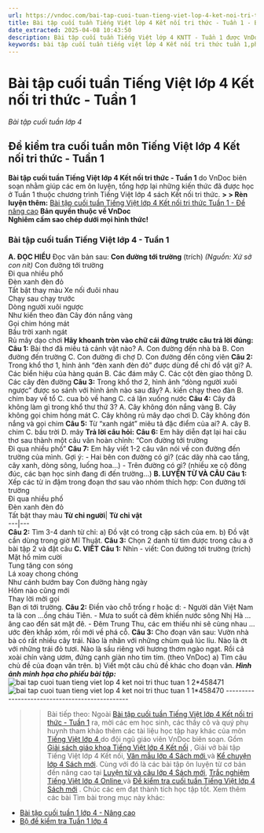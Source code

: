 ```yaml
---
url: https://vndoc.com/bai-tap-cuoi-tuan-tieng-viet-lop-4-ket-noi-tri-thuc-tuan-1-297960
title: Bài tập cuối tuần Tiếng Việt lớp 4 Kết nối tri thức - Tuần 1 - Bài tập cuối tuần lớp 4 - VnDoc.com
date_extracted: 2025-04-08 10:43:50
description: Bài tập cuối tuần Tiếng Việt lớp 4 KNTT - Tuần 1 được VnDoc biên soạn nhằm giúp các em học sinh tham khảo, luyện tập kiến thức môn Tiếng Việt 4.
keywords: bài tập cuối tuần tiếng việt lớp 4 Kết nối tri thức tuần 1,phiếu bài tập tiếng việt lớp 4 tuần 1,Đề kiểm tra cuối tuần môn Tiếng Việt lớp 4 Tuần 1,Đề kiểm tra cuối tuần môn Tiếng Việt lớp 4,giải bài tập tiếng việt lớp 4,bài tập tiếng việt lớp 4,giải tiếng việt lớp 4,bài tập cuối tuần lớp 4,phiếu bài tập cuối tuần lớp 4 môn tiếng việt,bài tập cuối tuần lớp 4 chân trời,phiếu bài tập cuối tuần lớp 4
---
```


# Bài tập cuối tuần Tiếng Việt lớp 4 Kết nối tri thức - Tuần 1
 _Bài tập cuối tuần lớp 4_
## **Đề kiểm tra cuối tuần môn Tiếng Việt lớp 4 Kết nối tri thức - Tuần 1**
**Bài tập cuối tuần Tiếng Việt lớp 4 Kết nối tri thức - Tuần 1** do VnDoc biên soạn nhằm giúp các em ôn luyện, tổng hợp lại những kiến thức đã được học ở Tuần 1 thuộc chương trình Tiếng Việt lớp 4 sách Kết nối tri thức.
**> > Rèn luyện thêm:** [Bài tập cuối tuần Tiếng Việt lớp 4 Kết nối tri thức Tuần 1 - Đề nâng cao](<https://vndoc.com/phieu-bai-tap-cuoi-tuan-lop-4-nang-cao-mon-tieng-viet-ket-noi-tri-thuc-tuan-1-297961>)
**Bản quyền thuộc về VnDoc**   
**Nghiêm cấm sao chép dưới mọi hình thức\!**
### **Bài tập cuối tuần Tiếng Việt lớp 4 - Tuần 1**
**A. ĐỌC HIỂU**
Đọc văn bản sau:
**Con đường tới trường** \(trích\)
_\(Nguồn: Xứ sở con nít\)_
Con đường tới trường  
Đi qua nhiều phố  
Đèn xanh đèn đỏ  
Tất bật thay màu
Xe nối đuôi nhau  
Chạy sau chạy trước  
Dòng người xuôi ngược  
Như kiến theo đàn
Cây đón nắng vàng  
Gọi chim hóng mát  
Bầu trời xanh ngát  
Rủ mây dạo chơi
**Hãy khoanh tròn vào chữ cái đứng trước câu trả lời đúng:**
**Câu 1:** Bài thơ đã miêu tả cảnh vật nào?
A. Con đường đến nhà bà
B. Con đường đến trường
C. Con đường đi chợ
D. Con đường đến công viên
**Câu 2:** Trong khổ thơ 1, hình ảnh “đèn xanh đèn đỏ” được dùng để chỉ đồ vật gì?
A. Các biển hiệu của hàng quán
B. Các đám mây
C. Các cột đèn giao thông
D. Các cây đèn đường
**Câu 3:** Trong khổ thơ 2, hình ảnh “dòng người xuôi ngược” được so sánh với hình ảnh nào sau đây?
A. kiến chạy theo đàn
B. chim bay về tổ
C. cua bò về hang
C. cá lặn xuống nước
**Câu 4:** Cây đã không làm gì trong khổ thư thứ 3?
A. Cây không đón nắng vàng
B. Cây không gọi chim hóng mát
C. Cây không rủ mây dạo chơi
D. Cây không đón nắng và gọi chim
**Câu 5:** Từ “xanh ngát” miêu tả đặc điểm của ai?
A. cây
B. chim
C. bầu trời
D. mây
**Trả lời câu hỏi:**
**Câu 6:** Em hãy diễn đạt lại hai câu thơ sau thành một câu văn hoàn chỉnh:
“Con đường tới trường  
Đi qua nhiều phố”
**Câu 7:** Em hãy viết 1-2 câu văn nói về con đường đến trường của mình. Gợi ý:
\- Hai bên con đường có gì? \(các dãy nhà cao tầng, cây xanh, dòng sông, luống hoa…\)
\- Trên đường có gì? \(nhiều xe cộ đông đúc, các bạn học sinh đang đi đến trường…\)
**B. LUYỆN TỪ VÀ CÂU**
**Câu 1:** Xếp các từ in đậm trong đoạn thơ sau vào nhóm thích hợp:
Con đường tới trường  
Đi qua nhiều phố  
Đèn xanh đèn đỏ  
Tất bật thay màu
**Từ chỉ người**| **Từ chỉ vật**  
---|---  
**Câu 2:** Tìm 3-4 danh từ chỉ:
a\) Đồ vật có trong cặp sách của em.
b\) Đồ vật cần dùng trong giờ Mĩ Thuật.
**Câu 3:** Chọn 2 danh từ tìm được trong câu a ở bài tập 2 và đặt câu
**C. VIẾT**
**Câu 1:** Nhìn - viết: Con đường tới trường \(trích\)
Mặt hồ mỉm cười  
Tung tăng con sóng  
Lá xoay chong chóng  
Như cánh bướm bay
Con đường hàng ngày  
Hôm nào cũng mới  
Thay lời mời gọi  
Bạn ơi tới trường.
**Câu 2:** Điền vào chỗ trống r hoặc d:
\- Người dân Việt Nam ta là con …ồng cháu Tiên.
\- Mưa to suốt cả đêm khiến nước sông Nhị Hà …âng cao đến sát mặt đê.
\- Đêm Trung Thu, các em thiếu nhi sẽ cùng nhau …ước đèn khắp xóm, rồi mới về phá cỗ.
**Câu 3:** Cho đoạn văn sau:
Vườn nhà bà có rất nhiều cây trái. Nào là nhãn với những chùm quả lúc lỉu. Nào là ớt với những trái đỏ tươi. Nào là sầu riêng với hương thơm ngào ngạt. Rồi cả xoài chín vàng ươm, đứng cạnh giàn nho tim tím.
\(theo VnDoc\)
a\) Tìm câu chủ đề của đoạn văn trên.
b\) Viết một câu chủ đề khác cho đoạn văn.
_**Hình ảnh minh họa cho phiếu bài tập:**_
![bai tap cuoi tuan tieng viet lop 4 ket noi tri thuc tuan 1 2*458471](https://i.vdoc.vn/data/image/2023/05/30/bai-tap-cuoi-tuan-tieng-viet-lop-4-ket-noi-tri-thuc-tuan-1-2.jpg)![bai tap cuoi tuan tieng viet lop 4 ket noi tri thuc tuan 1 1*458470](https://i.vdoc.vn/data/image/2023/05/30/bai-tap-cuoi-tuan-tieng-viet-lop-4-ket-noi-tri-thuc-tuan-1-1.jpg)
\-----------------------------------------------
>> Bài tiếp theo:
Ngoài [Bài tập cuối tuần Tiếng Việt lớp 4 Kết nối tri thức - Tuần 1](<https://vndoc.com/bai-tap-cuoi-tuan-tieng-viet-lop-4-ket-noi-tri-thuc-tuan-1-297960>) ra, mời các em học sinh, các thầy cô và quý phụ huynh tham khảo thêm các tài liệu học tập hay khác của môn [Tiếng Việt lớp 4 ](<https://vndoc.com/tieng-viet-lop4>) do đội ngũ giáo viên VnDoc biên soạn. Gồm [Giải sách giáo khoa Tiếng Việt lớp 4 Kết nối](<https://vndoc.com/tieng-viet-lop-4-ket-noi>) , Giải vở bài tập Tiếng Việt lớp 4 Kết nối, [Văn mẫu lớp 4 Sách mới ](<https://vndoc.com/tap-lam-van-lop4>) và [Kể chuyện lớp 4 Sách mới](<https://vndoc.com/ke-chuyen-lop4>). Cùng với đó là các bài tập ôn luyện từ cơ bản đến nâng cao tại [Luyện từ và câu lớp 4 Sách mới](<https://vndoc.com/luyen-tu-va-cau-lop4>), [Trắc nghiệm Tiếng Việt lớp 4 Online ](<https://vndoc.com/trac-nghiem-tieng-viet-lop4>) và [Đề kiểm tra cuối tuần Tiếng Việt lớp 4 Sách mới](<https://vndoc.com/de-kiem-tra-cuoi-tuan-tieng-viet4>) . Chúc các em đạt thành tích học tập tốt.
Xem thêm các bài Tìm bài trong mục này khác:
  * [Bài tập cuối tuần 1 lớp 4 - Nâng cao](</phieu-bai-tap-cuoi-tuan-lop-4-nang-cao-mon-tieng-viet-ket-noi-tri-thuc-tuan-1-297961>)
  * [Bộ đề kiểm tra Tuần 1 lớp 4](</bo-de-kiem-tra-cuoi-tuan-tieng-viet-lop-4-ket-noi-tri-thuc-tuan-1-325866>)

